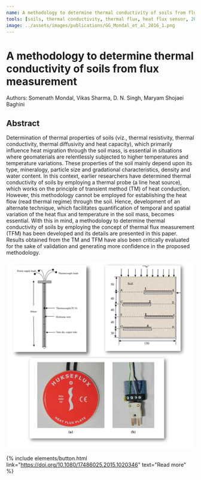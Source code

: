 ```yaml
---
name: A methodology to determine thermal conductivity of soils from flux measurement
tools: [soils, thermal conductivity, thermal flux, heat flux sensor, 2016]
image: ../assets/images/publications/GG_Mondal_et_al_2016_1.png
---
```


# A methodology to determine thermal conductivity of soils from flux measurement

Authors: Somenath Mondal, Vikas Sharma, D. N. Singh, Maryam Shojaei Baghini

## Abstract

Determination of thermal properties of soils (viz., thermal resistivity, thermal conductivity, thermal diffusivity and heat capacity), which primarily influence heat migration through the soil mass, is essential in situations where geomaterials are relentlessly subjected to higher temperatures and temperature variations. These properties of the soil mainly depend upon its type, mineralogy, particle size and gradational characteristics, density and water content. In this context, earlier researchers have determined thermal conductivity of soils by employing a thermal probe (a line heat source), which works on the principle of transient method (TM) of heat conduction. However, this methodology cannot be employed for establishing the heat flow (read thermal regime) through the soil. Hence, development of an alternate technique, which facilitates quantification of temporal and spatial variation of the heat flux and temperature in the soil mass, becomes essential. With this in mind, a methodology to determine thermal conductivity of soils by employing the concept of thermal flux measurement (TFM) has been developed and its details are presented in this paper. Results obtained from the TM and TFM have also been critically evaluated for the sake of validation and generating more confidence in the proposed methodology.

![](../assets/images/publications/GG_Mondal_et_al_2016_2.png)

{% include elements/button.html link="https://doi.org/10.1080/17486025.2015.1020346" text="Read more" %}
